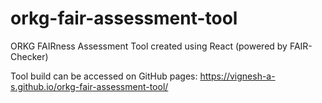 # orkg-fair-assessment-tool
ORKG FAIRness Assessment Tool created using React (powered by FAIR-Checker)

Tool build can be accessed on GitHub pages: https://vignesh-a-s.github.io/orkg-fair-assessment-tool/
